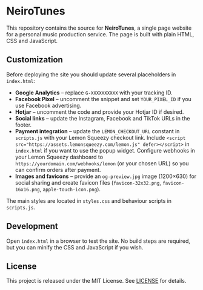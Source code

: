# NeiroTunes

This repository contains the source for **NeiroTunes**, a single page website for a personal music production service. The page is built with plain HTML, CSS and JavaScript.

## Customization

Before deploying the site you should update several placeholders in `index.html`:

- **Google Analytics** – replace `G-XXXXXXXXXX` with your tracking ID.
- **Facebook Pixel** – uncomment the snippet and set `YOUR_PIXEL_ID` if you use Facebook advertising.
- **Hotjar** – uncomment the code and provide your Hotjar ID if desired.
- **Social links** – update the Instagram, Facebook and TikTok URLs in the footer.
- **Payment integration** – update the `LEMON_CHECKOUT_URL` constant in `scripts.js` with your Lemon Squeezy checkout link. Include `<script src="https://assets.lemonsqueezy.com/lemon.js" defer></script>` in `index.html` if you want to use the popup widget. Configure webhooks in your Lemon Squeezy dashboard to `https://yourdomain.com/webhooks/lemon` (or your chosen URL) so you can confirm orders after payment.
- **Images and favicons** – provide an `og-preview.jpg` image (1200×630) for social sharing and create favicon files (`favicon-32x32.png`, `favicon-16x16.png`, `apple-touch-icon.png`).

The main styles are located in `styles.css` and behaviour scripts in `scripts.js`.

## Development

Open `index.html` in a browser to test the site. No build steps are required, but you can minify the CSS and JavaScript if you wish.

## License

This project is released under the MIT License. See [LICENSE](LICENSE) for details.
